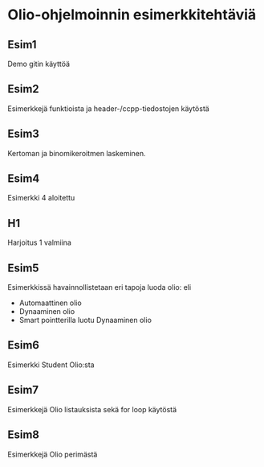 # Olio-ohjelmoinnin esimerkkitehtäviä

## Esim1

Demo gitin käyttöä

## Esim2

Esimerkkejä funktioista ja header-/ccpp-tiedostojen käytöstä

## Esim3

Kertoman ja binomikeroitmen laskeminen.

## Esim4

Esimerkki 4 aloitettu

## H1

Harjoitus 1 valmiina

## Esim5

Esimerkkissä havainnollistetaan eri tapoja luoda olio: eli
<ul>
<li>Automaattinen olio</li>
<li>Dynaaminen olio</li>
<li>Smart pointterilla luotu Dynaaminen olio</li>
</ul>

## Esim6

Esimerkki Student Olio:sta

## Esim7

Esimerkkejä Olio listauksista sekä for loop käytöstä

## Esim8

Esimerkkejä Olio perimästä
